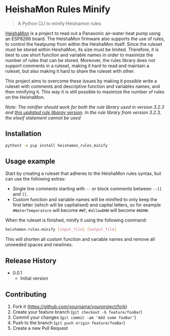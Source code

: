 # HeishaMon Rules Minify
> A Python CLI to minify Heishamon rules

[HeishaMon](https://github.com/Egyras/HeishaMon) is a project to read out a Panasonic air-water heat pump using an ESP8266 board. The HeishaMon firmware also supports the use of rules, to control the heatpump from within the HeishaMon itself. Since the ruleset must be stored within HeishaMon, its size must be limited. Therefore, it is best to use short function and variable names in order to maximize the number of rules that can be stored. Moreover, the rules library does not support comments in a ruleset, making it hard to read and maintain a ruleset, but also making it hard to share the ruleset with other. 

This project aims to overcome these issues by making it possible write a ruleset with comments and descriptive function and variables names, and then minifying it. This way it is still possible to maximize the number of rules on the HeishaMon.

_Note: The minifier should work for both the rule library used in version 3.2.3 and [this updated rule libaray version](https://github.com/IgorYbema/HeishaMon/pull/121). In the rule library from version 3.2.3, the elseif statement cannot be used_

## Installation

```sh
python3 -m pip install heishamon_rules_minify
```

## Usage example

Start by creating a ruleset that adheres to the HeishaMon rules syntax, but can use the following extras:

- Single line comments starting with `--` or block comments between `--[[` and `]]`.
- Custom function and variable names will be minified to only keep the first letter (which will be capitalised) and capital letters, so for example `#WaterTemperature` will become `#WT`, `#allowDHW` will become `#ADHW`.

When the ruleset is finished, minify it using the following command:

```sh
heishamon-rules-minify [input_file] [output_file]
```

This will shorten all custom function and variable names and remove all unneeded spaces and newlines.

## Release History

* 0.0.1
    * Initial version

## Contributing

1. Fork it (<https://github.com/yourname/yourproject/fork>)
2. Create your feature branch (`git checkout -b feature/fooBar`)
3. Commit your changes (`git commit -am 'Add some fooBar'`)
4. Push to the branch (`git push origin feature/fooBar`)
5. Create a new Pull Request
